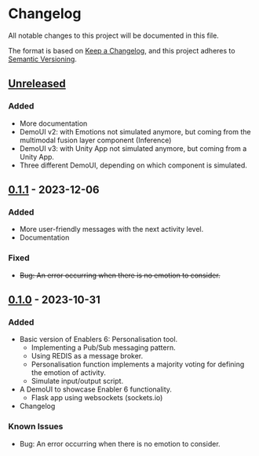 # Changelog
All notable changes to this project will be documented in this file.

The format is based on [Keep a Changelog](https://keepachangelog.com/en/1.0.0/),
and this project adheres to [Semantic Versioning](https://semver.org/spec/v2.0.0.html).

## [Unreleased]
### Added 
- More documentation
- DemoUI v2: with Emotions not simulated anymore, but coming from the multimodal fusion layer component (Inference)
- DemoUI v3: with Unity App not simulated anymore, but coming from a Unity App. 
- Three different DemoUI, depending on which component is simulated. 

## [0.1.1] - 2023-12-06
### Added 
- More user-friendly messages with the next activity level. 
- Documentation

### Fixed 
- ~~Bug: An error occurring when there is no emotion to consider.~~

## [0.1.0] - 2023-10-31
### Added
- Basic version of Enablers 6: Personalisation tool. 
  - Implementing a Pub/Sub messaging pattern. 
  - Using REDIS as a message broker. 
  - Personalisation function implements a majority voting for defining the emotion of activity.
  - Simulate input/output script.
- A DemoUI to showcase Enabler 6 functionality.
  - Flask app using websockets (sockets.io)
- Changelog

### Known Issues
- Bug: An error occurring when there is no emotion to consider.

<!-- 
Example of Categories to use in each release

### Added
- Just an example of how to use changelog.

### Changed
- Just an example of how to use changelog.

### Fixed
- Just an example of how to use changelog.

### Removed
- Just an example of how to use changelog.

### Deprecated
- Just an example of how to use changelog. -->


[unreleased]: https://github.com/um-xr2learn-enablers/XR2Learn-Training/compare/v0.1.0...master
[0.1.0]: https://github.com/um-xr2learn-enablers/XR2Learn-Training/releases/tag/v0.1.0
[0.1.1]: https://github.com/um-xr2learn-enablers/XR2Learn-Training/releases/tag/v0.1.1
